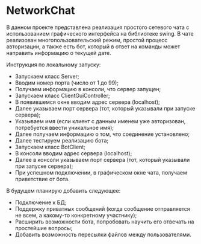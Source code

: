 # NetworkChat
В данном проекте представлена реализация простого сетевого чата с использованием графического интерфейса на библиотеке swing.
В чате реализован многопользовательский режим, простой процесс авторизации, а также есть бот, который в ответ на команды может направить информацию о текущей дате.

Инструкция по локальному запуску:
-  Запускаем класс Server;
-  Вводим номер порта (число от 1 до 99);
-  Получаем информацию в консоли, что сервер запущен;
-  Запускаем класс ClientGuiController;
-  В появившемся окне вводим адрес сервера (localhost);
-  Далее указываем порт сервера (тот, который указывали при запуске сервера);
-  Указываем имя (если клиент с данным именем уже авторизован, потребуется ввести уникальное имя);
-  Далее получаем информацию о том, что соединение установлено;
-  Далее тестируем реализацию бота;
-  Запускаем класс BotClient;
-  В консоли вводим адрес сервера (localhost);
-  Далее в консоли указываем порт сервера (тот, который указывали при запуске сервера);
-  При успешном подключении, в графическом окне чата, получаем приветствие от бота. 


В будущем планирую добавить следующее:
-  Подключение к БД;
-  Поддержку приватных сообщений (когда сообщение отправляется не всем, а какому-то конкретному участнику);
-  Расширить возможности бота, попробовать научить его отвечать на простейшие вопросы;
-  Добавить возможность пересылки файлов между пользователями.
